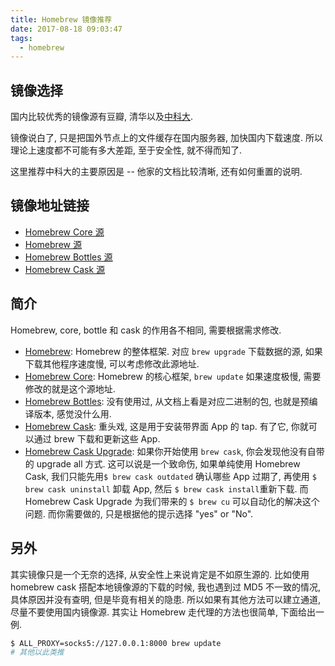 ```yaml
---
title: Homebrew 镜像推荐
date: 2017-08-18 09:03:47
tags:
  - homebrew
---
```


## 镜像选择

国内比较优秀的镜像源有豆瓣, 清华以及[中科大](https://lug.ustc.edu.cn/wiki/start).

镜像说白了, 只是把国外节点上的文件缓存在国内服务器, 加快国内下载速度. 所以理论上速度都不可能有多大差距, 至于安全性, 就不得而知了.

这里推荐中科大的主要原因是 -- 他家的文档比较清晰, 还有如何重置的说明.

## 镜像地址链接

- [Homebrew Core 源](https://mirrors.ustc.edu.cn/help/homebrew-core.git.html)
- [Homebrew 源](https://mirrors.ustc.edu.cn/help/brew.git.html)
- [Homebrew Bottles 源](https://mirrors.ustc.edu.cn/help/homebrew-bottles.html)
- [Homebrew Cask 源](https://mirrors.ustc.edu.cn/help/homebrew-cask.git.html)

## 简介

Homebrew, core, bottle 和 cask 的作用各不相同, 需要根据需求修改.

- [Homebrew](https://github.com/Homebrew/brew): Homebrew 的整体框架. 对应 `brew upgrade` 下载数据的源, 如果下载其他程序速度慢, 可以考虑修改此源地址.
- [Homebrew Core](https://github.com/Homebrew/homebrew-core): Homebrew 的核心框架, `brew update` 如果速度极慢, 需要修改的就是这个源地址.
- [Homebrew Bottles](https://github.com/Homebrew/brew): 没有使用过, 从文档上看是对应二进制的包, 也就是预编译版本, 感觉没什么用.
- [Homebrew Cask](https://github.com/caskroom/homebrew-cask): 重头戏, 这是用于安装带界面 App 的 tap. 有了它, 你就可以通过 brew 下载和更新这些 App.
- [Homebrew Cask Upgrade](https://github.com/buo/homebrew-cask-upgrade): 如果你开始使用 `brew cask`, 你会发现他没有自带的 upgrade all 方式. 这可以说是一个致命伤, 如果单纯使用 Homebrew Cask, 我们只能先用`$ brew cask outdated` 确认哪些 App 过期了, 再使用 `$ brew cask uninstall` 卸载 App, 然后 `$ brew cask install`重新下载. 而 Homebrew Cask Upgrade 为我们带来的 `$ brew cu` 可以自动化的解决这个问题. 而你需要做的, 只是根据他的提示选择 "yes" or "No".

## 另外

其实镜像只是一个无奈的选择, 从安全性上来说肯定是不如原生源的. 比如使用 homebrew cask 搭配本地镜像源的下载的时候, 我也遇到过 MD5 不一致的情况, 具体原因并没有查明, 但是毕竟有相关的隐患. 所以如果有其他方法可以建立通道, 尽量不要使用国内镜像源. 其实让 Homebrew 走代理的方法也很简单, 下面给出一例.

```bash
$ ALL_PROXY=socks5://127.0.0.1:8000 brew update
# 其他以此类推
```
